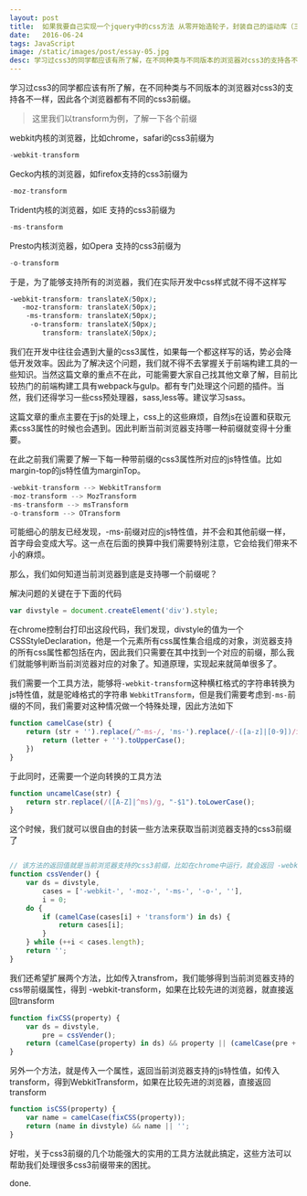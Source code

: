 ```yaml
---
layout: post
title:  如果我要自己实现一个jquery中的css方法 从零开始造轮子，封装自己的运动库（三）
date:   2016-06-24
tags: JavaScript
image: /static/images/post/essay-05.jpg
desc: 学习过css3的同学都应该有所了解，在不同种类与不同版本的浏览器对css3的支持各不一样，因此各个浏览器都有不同的css3前缀
---
```


学习过css3的同学都应该有所了解，在不同种类与不同版本的浏览器对css3的支持各不一样，因此各个浏览器都有不同的css3前缀。

>这里我们以transform为例，了解一下各个前缀

webkit内核的浏览器，比如chrome，safari的css3前缀为

```js
-webkit-transform
```

Gecko内核的浏览器，如firefox支持的css3前缀为

```js
-moz-transform
```

Trident内核的浏览器，如IE 支持的css3前缀为

```js
-ms-transform
```

Presto内核浏览器，如Opera 支持的css3前缀为

```js
-o-transform
```

于是，为了能够支持所有的浏览器，我们在实际开发中css样式就不得不这样写

```css
-webkit-transform: translateX(50px);
   -moz-transform: translateX(50px);
    -ms-transform: translateX(50px);
     -o-transform: translateX(50px);
        transform: translateX(50px);
```

我们在开发中往往会遇到大量的css3属性，如果每一个都这样写的话，势必会降低开发效率。因此为了解决这个问题，我们就不得不去掌握关于前端构建工具的一些知识。当然这篇文章的重点不在此，可能需要大家自己找其他文章了解，目前比较热门的前端构建工具有webpack与gulp。都有专门处理这个问题的插件。当然，我们还得学习一些css预处理器，sass,less等。建议学习sass。

这篇文章的重点主要在于js的处理上，css上的这些麻烦，自然js在设置和获取元素css3属性的时候也会遇到。因此判断当前浏览器支持哪一种前缀就变得十分重要。

在此之前我们需要了解一下每一种带前缀的css3属性所对应的js特性值。比如margin-top的js特性值为marginTop。

```js
-webkit-transform --> WebkitTransform
-moz-transform --> MozTransform
-ms-transform --> msTransform
-o-transform --> OTransform
```

可能细心的朋友已经发现，-ms-前缀对应的js特性值，并不会和其他前缀一样，首字母会变成大写。这一点在后面的换算中我们需要特别注意，它会给我们带来不小的麻烦。

那么，我们如何知道当前浏览器到底是支持哪一个前缀呢？

解决问题的关键在于下面的代码

```js
var divstyle = document.createElement('div').style;
```

在chrome控制台打印出这段代码，我们发现，divstyle的值为一个CSSStyleDeclaration，他是一个元素所有css属性集合组成的对象，浏览器支持的所有css属性都包括在内，因此我们只需要在其中找到一个对应的前缀，那么我们就能够判断当前浏览器对应的对象了。知道原理，实现起来就简单很多了。

我们需要一个工具方法，能够将`-webkit-transform`这种横杠格式的字符串转换为js特性值，就是驼峰格式的字符串 `WebkitTransform`，但是我们需要考虑到`-ms-`前缀的不同，我们需要对这种情况做一个特殊处理，因此方法如下

```js
function camelCase(str) {
    return (str + '').replace(/^-ms-/, 'ms-').replace(/-([a-z]|[0-9])/ig, function(all, letter) {
        return (letter + '').toUpperCase();
    })
}
```

于此同时，还需要一个逆向转换的工具方法

```js
function uncamelCase(str) {
    return str.replace(/([A-Z]|^ms)/g, "-$1").toLowerCase();
}
```

这个时候，我们就可以很自由的封装一些方法来获取当前浏览器支持的css3前缀了

```js

// 该方法的返回值就是当前浏览器支持的css3前缀，比如在chrome中运行，就会返回 -webkit-
function cssVender() {
    var ds = divstyle,
        cases = ['-webkit-', '-moz-', '-ms-', '-o-', ''],
        i = 0;
    do {
        if (camelCase(cases[i] + 'transform') in ds) {
            return cases[i];
        }
    } while (++i < cases.length);
    return '';
}
```

我们还希望扩展两个方法，比如传入transfrom，我们能够得到当前浏览器支持的css带前缀属性，得到 -webkit-transform，如果在比较先进的浏览器，就直接返回transform

```js
function fixCSS(property) {
    var ds = divstyle,
        pre = cssVender();
    return (camelCase(property) in ds) && property || (camelCase(pre + property) in ds) && pre + property || property;
}
```

另外一个方法，就是传入一个属性，返回当前浏览器支持的js特性值，如传入transform，得到WebkitTransform，如果在比较先进的浏览器，直接返回transform

```js
function isCSS(property) {
    var name = camelCase(fixCSS(property));
    return (name in divstyle) && name || '';
}
```

好啦，关于css3前缀的几个功能强大的实用的工具方法就此搞定，这些方法可以帮助我们处理很多css3前缀带来的困扰。

done.
